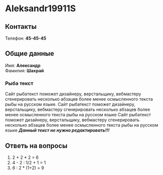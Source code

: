 # Aleksandr19911S

## Контакты

Телефон: **45-45-45**

## Общие данные

Имя: **Александр**    
Фамилия: **Шахрай**


### Рыба текст
Сайт рыбатекст поможет дизайнеру, верстальщику, вебмастеру сгенерировать несколько абзацев более менее осмысленного текста рыбы на русском языке.
Сайт рыбатекст поможет дизайнеру, верстальщику, вебмастеру сгенерировать несколько абзацев более менее осмысленного текста рыбы на русском языке
Сайт рыбатекст поможет дизайнеру, верстальщику, вебмастеру сгенерировать несколько абзацев более менее осмысленного текста рыбы на русском языке
***Данный текст не нужно редактировать!!!***

## Ответь на вопросы

1. 2 + 2 * 2 = 6 
2. 4 - 2 : 1/2 + 1 = 1
3. 6 : 2 * (1+2) = 9
